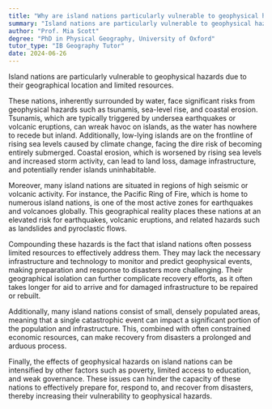 ```yaml
---
title: "Why are island nations particularly vulnerable to geophysical hazards?"
summary: "Island nations are particularly vulnerable to geophysical hazards due to their geographical location and limited resources."
author: "Prof. Mia Scott"
degree: "PhD in Physical Geography, University of Oxford"
tutor_type: "IB Geography Tutor"
date: 2024-06-26
---
```


Island nations are particularly vulnerable to geophysical hazards due to their geographical location and limited resources.

These nations, inherently surrounded by water, face significant risks from geophysical hazards such as tsunamis, sea-level rise, and coastal erosion. Tsunamis, which are typically triggered by undersea earthquakes or volcanic eruptions, can wreak havoc on islands, as the water has nowhere to recede but inland. Additionally, low-lying islands are on the frontline of rising sea levels caused by climate change, facing the dire risk of becoming entirely submerged. Coastal erosion, which is worsened by rising sea levels and increased storm activity, can lead to land loss, damage infrastructure, and potentially render islands uninhabitable.

Moreover, many island nations are situated in regions of high seismic or volcanic activity. For instance, the Pacific Ring of Fire, which is home to numerous island nations, is one of the most active zones for earthquakes and volcanoes globally. This geographical reality places these nations at an elevated risk for earthquakes, volcanic eruptions, and related hazards such as landslides and pyroclastic flows.

Compounding these hazards is the fact that island nations often possess limited resources to effectively address them. They may lack the necessary infrastructure and technology to monitor and predict geophysical events, making preparation and response to disasters more challenging. Their geographical isolation can further complicate recovery efforts, as it often takes longer for aid to arrive and for damaged infrastructure to be repaired or rebuilt.

Additionally, many island nations consist of small, densely populated areas, meaning that a single catastrophic event can impact a significant portion of the population and infrastructure. This, combined with often constrained economic resources, can make recovery from disasters a prolonged and arduous process.

Finally, the effects of geophysical hazards on island nations can be intensified by other factors such as poverty, limited access to education, and weak governance. These issues can hinder the capacity of these nations to effectively prepare for, respond to, and recover from disasters, thereby increasing their vulnerability to geophysical hazards.
    